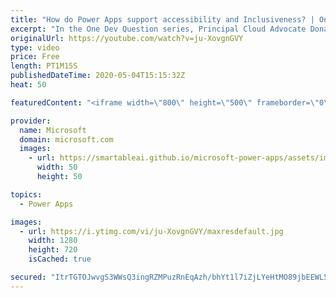 ```yaml
---
title: "How do Power Apps support accessibility and Inclusiveness? | One Dev Question: Dona Sarkar"
excerpt: "In the One Dev Question series, Principal Cloud Advocate Dona Sarkar explains how Power Apps supports accessibility and inclusiveness.   For more information, visit: https://docs.microsoft.com/powerapps/maker/canvas-apps/accessible-apps/?WT.mc_id=onedevquestion-c9-donasa  Try Azure for free: https://aka.ms/TryAzure7"
originalUrl: https://youtube.com/watch?v=ju-XovgnGVY
type: video
price: Free
length: PT1M15S
publishedDateTime: 2020-05-04T15:15:32Z
heat: 50

featuredContent: "<iframe width=\"800\" height=\"500\" frameborder=\"0\" src=\"https://www.youtube.com/embed/ju-XovgnGVY\" allow=\"accelerometer; autoplay; encrypted-media; gyroscope; picture-in-picture\" allowfullscreen></iframe>"

provider:
  name: Microsoft
  domain: microsoft.com
  images:
    - url: https://smartableai.github.io/microsoft-power-apps/assets/images/organizations/microsoft.com-50x50.jpg
      width: 50
      height: 50

topics:
  - Power Apps

images:
  - url: https://i.ytimg.com/vi/ju-XovgnGVY/maxresdefault.jpg
    width: 1280
    height: 720
    isCached: true

secured: "ItrTGTOJwvgS3WWsQ3ingRZMPuzRnEqAzh/bhYt1l7iZjLYeHtMO89jbEEWL5iNSpBMIkKbJ5ru3aPg6yJrQsHhi9P/PRWW39qpFoAbVmDL/JhjsPF8BZC6e0xZGkZa+R8UM88cs2CQ4Z+YZJQblAe5mWG0EH3GrEMhKjDUGY2t06Ae9BrLFc9J5ygkgHEgPQN4qQEZMO/KNOno1J5h/FSMT4kpvjMxeXFR6dsWF3w0qwXsUcj6HxAGclXR+aRv3sQuKIJ9+qZLrrvQoF5zPWIjUhMvElO70VxT/IquOZIZtPH/+zBNjIbAvxnGdrbg6Zq8qIWBLTrWN75Tp03uiYf2b93e6b2Q08D7yOx5bBFNpG8HmXlUQW++cvc7dCx7r3nxWBntLy9/1ASdCa5LcCd1mdoaPuPrAnhrBX+NNa+0=;FTKl1Y0ES2JuE/JmbRSx5w=="
---
```


